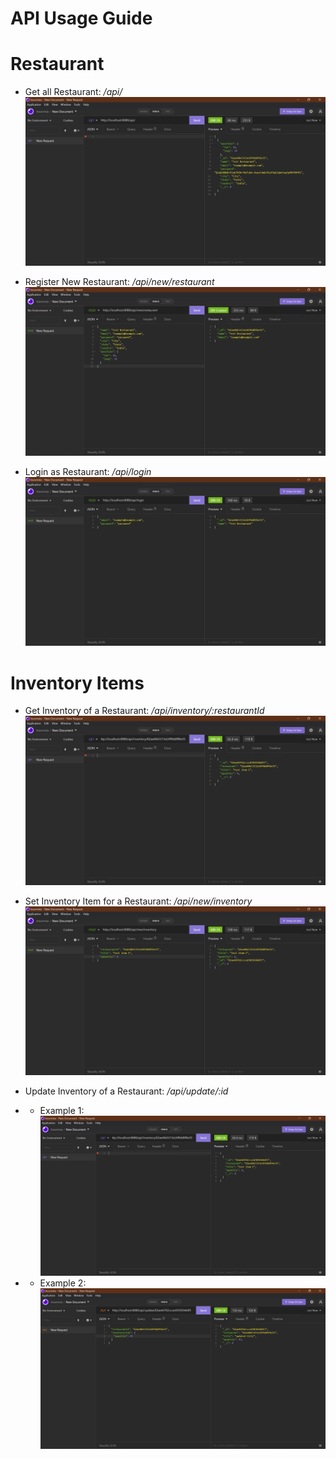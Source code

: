 # API Usage Guide

# Restaurant

- Get all Restaurant: _/api/_
  ![](./screenshots/GET_all_restaurant.png)

- Register New Restaurant: _/api/new/restaurant_
  ![](./screenshots/POST_new_restaurant.png)

- Login as Restaurant: _/api/login_
  ![](./screenshots/POST_login_restaurant.png)

# Inventory Items

- Get Inventory of a Restaurant: _/api/inventory/:restaurantId_
  ![](./screenshots/GET_restaurant_inventory.png)

- Set Inventory Item for a Restaurant: _/api/new/inventory_
  ![](./screenshots/POST_new_inventory.png)

- Update Inventory of a Restaurant: _/api/update/:id_
- - Example 1:
    ![](./screenshots/PUT_update_inventory.png)

- - Example 2:
    ![](./screenshots/PUT_update_inventory_2.png)
